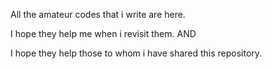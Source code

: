 All the amateur codes that i write are here.

I hope they help me when i revisit them.
AND

I hope they help those to whom i have shared this repository.
